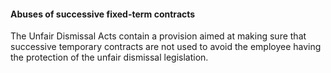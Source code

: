 ####  Abuses of successive fixed-term contracts

The Unfair Dismissal Acts contain a provision aimed at making sure that
successive temporary contracts are not used to avoid the employee having the
protection of the unfair dismissal legislation.
